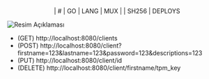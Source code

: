 <p align="center">
    <img src="https://img.shields.io/badge/Solved/Total-10/998-green.svg?style=flat-square" alt="">
    <img src="https://img.shields.io/badge/Hard-6-blue.svg?style=flat-square" alt="">
    <img src="https://img.shields.io/badge/Medium-35-blue.svg?style=flat-square" alt="">
    <img src="https://img.shields.io/badge/Easy-55-blue.svg?style=flat-square" alt="">
</p>

<p align="center">
    | #  | GO | LANG  | MUX | | SH256 | DEPLOYS
</p>

![Resim Açıklaması](https://gophersource.com/img/inclusion.png)


* (GET)  http://localhost:8080/clients
* (POST)  http://localhost:8080/client?firstname=123&lastname=123&password=123&descriptions=123
* (PUT)  http://localhost:8080/client/id
* (DELETE) http://localhost:8080/client/firstname/tpm_key